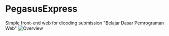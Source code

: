 # PegasusExpress

Simple front-end web for dicoding submission "Belajar Dasar Pemrograman Web"
![Overview](./assets/images/final.gif)
